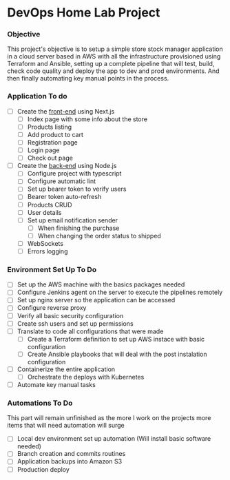 # DevOps Home Lab Project
### Objective
This project's objective is to setup a simple store stock manager application in a cloud server based in AWS with all the infrastructure provisioned using Terraform and Ansible, setting up a complete pipeline that will test, build, check code quality and deploy the app to dev and prod environments. And then finally automating key manual points in the process.

 

### Application To do

 - [ ] Create the [front-end](https://github.com/luiw3/homelab01_front-end) using Next.js
	 - [ ] Index page with some info about the store
	 - [ ] Products listing
	 - [ ] Add product to cart
	 - [ ] Registration page
	 - [ ] Login page
	 - [ ] Check out page
 - [ ] Create the [back-end](https://github.com/luiw3/homelab01_back-end) using Node.js
	 - [ ] Configure project with typescript
	 - [ ] Configure automatic lint
	 - [ ] Set up bearer token to verify users
	 - [ ] Bearer token auto-refresh
	 - [ ] Products CRUD
	 - [ ]  User details
	 - [ ]  Set up email notification sender
		 - [ ]  When finishing the purchase
		 - [ ]  When changing the order status to shipped
	 - [ ]  WebSockets
	 - [ ] Errors logging

### Environment Set Up To Do

 - [ ] Set up the AWS machine with the basics packages needed
 - [ ] Configure Jenkins agent on the server to execute the pipelines remotely
 - [ ] Set up nginx server so the application can be accessed 
 - [ ] Configure reverse proxy
 - [ ] Verify all basic security configuration
 - [ ] Create ssh users and set up permissions
 - [ ] Translate to code all configurations that were made
	 - [ ]  Create a Terraform definition to set up AWS instace with basic configuration
	 - [ ] Create Ansible playbooks that will deal with the post instalation configuration
 - [ ]  Containerize the entire application
	 - [ ] Orchestrate the deploys with Kubernetes
 - [ ] Automate key manual tasks

### Automations To Do

This part will remain unfinished as the more I work on the projects more items that will need automation will surge
	

 - [ ] Local dev environment set up automation (Will install basic software needed)
 - [ ] Branch creation and commits routines
 - [ ] Application backups into Amazon S3
 - [ ] Production deploy
